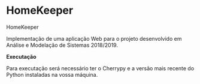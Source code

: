 # HomeKeeper
HomeKeeper

Implementação de uma aplicação Web para o projeto desenvolvido em Análise e Modelação de Sistemas 2018/2019.

<b>Executação</b>

Para executação será necessário ter o Cherrypy e a versão mais recente do Python instaladas na vossa máquina.
